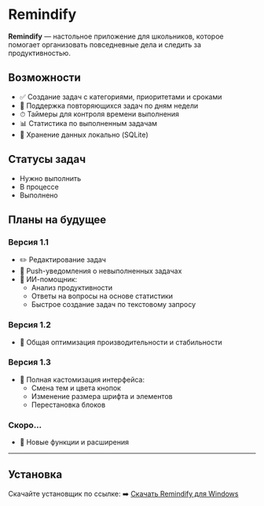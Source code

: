 # Remindify

**Remindify** — настольное приложение для школьников, которое помогает организовать повседневные дела и следить за продуктивностью.

## Возможности

- ✅ Создание задач с категориями, приоритетами и сроками
- 🔁 Поддержка повторяющихся задач по дням недели
- ⏱ Таймеры для контроля времени выполнения
- 📊 Статистика по выполненным задачам
- 📁 Хранение данных локально (SQLite)

## Статусы задач

- Нужно выполнить  
- В процессе  
- Выполнено  

## Планы на будущее

### Версия 1.1
- ✏️ Редактирование задач
- 🔔 Push-уведомления о невыполненных задачах
- 🤖 ИИ-помощник:
  - Анализ продуктивности
  - Ответы на вопросы на основе статистики
  - Быстрое создание задач по текстовому запросу

### Версия 1.2
- 🚀 Общая оптимизация производительности и стабильности

### Версия 1.3
- 🎨 Полная кастомизация интерфейса:
  - Смена тем и цвета кнопок
  - Изменение размера шрифта и элементов
  - Перестановка блоков

### Скоро...
- 🧩 Новые функции и расширения

---

## Установка

Скачайте установщик по ссылке:
➡️ [Скачать Remindify для Windows](https://github.com/zayrex38/remindify/releases)



